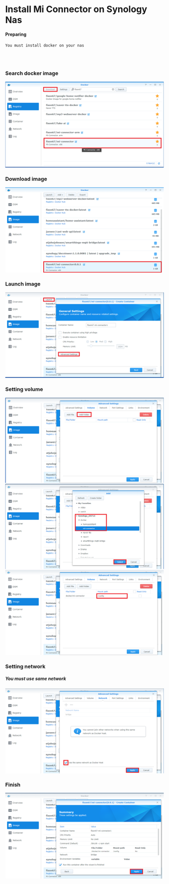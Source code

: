 # Install Mi Connector on Synology Nas


#### Preparing
```
You must install docker on your nas
```
<br/><br/>

### Search docker image
![search](../../../imgs/install/nas/search.png) 

### Download image
![image](../../../imgs/install/nas/image.png) 

### Launch image
![image](../../../imgs/install/nas/image2.png) 

### Setting volume
![image](../../../imgs/install/nas/image3.png) 
![image](../../../imgs/install/nas/image4.png) 
![image](../../../imgs/install/nas/image5.png) 


### Setting network
##### You must use same network
![image](../../../imgs/install/nas/image6.png) 

### Finish
![image](../../../imgs/install/nas/image7.png) 
